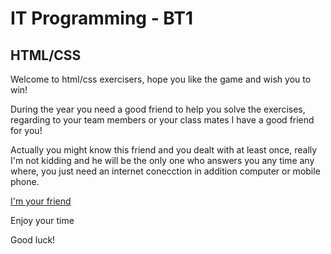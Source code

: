 # IT Programming - BT1
## HTML/CSS

Welcome to html/css exercisers, hope you like the game and wish you to win!

During the year you need a good friend to help you solve the exercises, regarding to your team members or your class mates I have a good friend for you!

Actually you might know this friend and you dealt with at least once, really I'm not kidding and he will be the only one who  answers you any time any where, you just need an internet conecction in addition computer or mobile phone.


[I'm your friend](www.google.com)

Enjoy your time 

Good luck!

